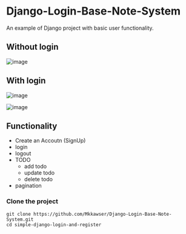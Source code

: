 # Django-Login-Base-Note-System


An example of Django project with basic user functionality.

## Without login
![image](https://user-images.githubusercontent.com/109532781/184347479-96bfeef4-2930-4bd0-bba3-7fdb465ae961.png)

## With login
![image](https://user-images.githubusercontent.com/109532781/184351324-d76a167d-d238-4a25-a8c8-f9dd6abb2207.png)

![image](https://user-images.githubusercontent.com/109532781/184351812-e91615db-5b42-4e66-ad32-c27dcb78a97c.png)


## Functionality
  - Create an Accoutn (SignUp)
  - login
  - logout 
  - TODO
    - add todo
    - update todo
    - delete todo
  - pagination
 

### Clone the project

```
git clone https://github.com/Mkkawser/Django-Login-Base-Note-System.git
cd simple-django-login-and-register
